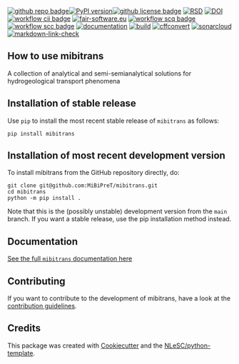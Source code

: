 [![github repo badge](https://img.shields.io/badge/github-repo-000.svg?logo=github&labelColor=gray&color=blue)](https://github.com/MiBiPreT/mibitrans)[![PyPI version](https://badge.fury.io/py/mibitrans.svg)](https://badge.fury.io/py/mibitrans)[![github license badge](https://img.shields.io/github/license/MiBiPreT/mibitrans)](https://github.com/MiBiPreT/mibitrans) [![RSD](https://img.shields.io/badge/rsd-mibitrans-00a3e3.svg)](https://www.research-software.nl/software/mibitrans) [![DOI](https://zenodo.org/badge/DOI/10.5281/zenodo.10877886.svg)](https://doi.org/10.5281/zenodo.10877886) [![workflow cii badge](https://bestpractices.coreinfrastructure.org/projects/8710/badge)](https://bestpractices.coreinfrastructure.org/projects/8710) [![fair-software.eu](https://img.shields.io/badge/fair--software.eu-%E2%97%8F%20%20%E2%97%8F%20%20%E2%97%8F%20%20%E2%97%8F%20%20%E2%97%8F-green)](https://fair-software.eu) [![workflow scq badge](https://sonarcloud.io/api/project_badges/measure?project=MiBiPreT_anatrans&metric=alert_status)](https://sonarcloud.io/dashboard?id=MiBiPreT_anatrans) [![workflow scc badge](https://sonarcloud.io/api/project_badges/measure?project=MiBiPreT_anatrans&metric=coverage)](https://sonarcloud.io/dashboard?id=MiBiPreT_anatrans) [![documentation](https://github.com/MiBiPreT/mibitrans/actions/workflows/documentation-deploy.yml/badge.svg)](https://mibipret.github.io/mibitrans) [![build](https://github.com/MiBiPreT/mibitrans/actions/workflows/build.yml/badge.svg)](https://github.com/MiBiPreT/mibitrans/actions/workflows/build.yml) [![cffconvert](https://github.com/MiBiPreT/mibitrans/actions/workflows/cffconvert.yml/badge.svg)](https://github.com/MiBiPreT/mibitrans/actions/workflows/cffconvert.yml) [![sonarcloud](https://github.com/MiBiPreT/mibitrans/actions/workflows/sonarcloud.yml/badge.svg)](https://github.com/MiBiPreT/mibitrans/actions/workflows/sonarcloud.yml) [![markdown-link-check](https://github.com/MiBiPreT/mibitrans/actions/workflows/markdown-link-check.yml/badge.svg)](https://github.com/MiBiPreT/mibitrans/actions/workflows/markdown-link-check.yml)

## How to use mibitrans

A collection of analytical and semi-semianalytical solutions for hydrogeological transport phenomena

## Installation of stable release

Use `pip` to install the most recent stable release of `mibitrans` as follows:

```console
pip install mibitrans
```

## Installation of most recent development version

To install mibitrans from the GitHub repository directly, do:

```console
git clone git@github.com:MiBiPreT/mibitrans.git
cd mibitrans
python -m pip install .
```

Note that this is the (possibly unstable) development version from the `main` branch. If you want a stable release, use the pip installation method instead.

## Documentation

[See the full `mibitrans` documentation here](https://mibipret.github.io/mibitrans/)

## Contributing

If you want to contribute to the development of mibitrans,
have a look at the [contribution guidelines](CONTRIBUTING.md).

## Credits

This package was created with [Cookiecutter](https://github.com/audreyr/cookiecutter) and the [NLeSC/python-template](https://github.com/NLeSC/python-template).
